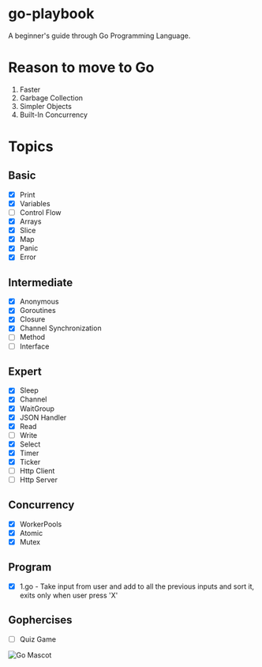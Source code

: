 # go-playbook
A beginner's guide through Go Programming Language.

# Reason to move to Go
1. Faster
2. Garbage Collection
3. Simpler Objects
4. Built-In Concurrency

# Topics 

## Basic
- [x] Print
- [x] Variables
- [ ] Control Flow
- [x] Arrays
- [x] Slice
- [x] Map
- [x] Panic
- [X] Error

## Intermediate
- [x] Anonymous
- [x] Goroutines
- [x] Closure
- [x] Channel Synchronization
- [ ] Method
- [ ] Interface

## Expert
- [x] Sleep
- [x] Channel
- [x] WaitGroup
- [x] JSON Handler
- [x] Read
- [ ] Write
- [x] Select
- [x] Timer
- [x] Ticker
- [ ] Http Client
- [ ] Http Server

## Concurrency
- [x] WorkerPools
- [x] Atomic
- [x] Mutex

## Program
- [x] 1.go - Take input from user and add to all the previous inputs and sort it, exits only when user press 'X'

## Gophercises
- [ ] Quiz Game


![Go Mascot](https://images.tutorialedge.net/images/golang.svg)
